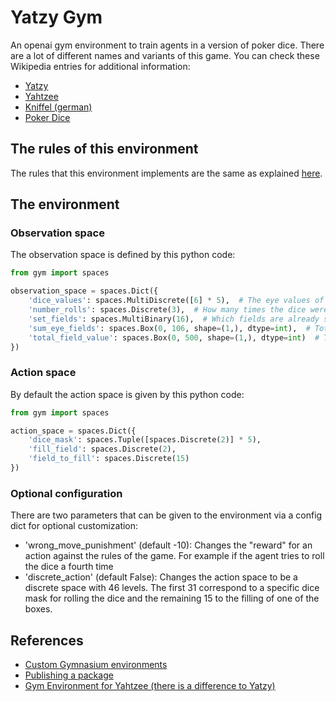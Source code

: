 # Yatzy Gym

An openai gym environment to train agents in a version of poker dice. There are a lot of different names and variants of
this game. You can check these Wikipedia entries for additional information:

- [Yatzy](https://en.wikipedia.org/wiki/Yatzy)
- [Yahtzee](https://en.wikipedia.org/wiki/Yahtzee)
- [Kniffel (german)](https://de.wikipedia.org/wiki/Kniffel)
- [Poker Dice](https://en.wikipedia.org/wiki/Poker_dice)

## The rules of this environment

The rules that this environment implements are the same as explained [here](https://en.wikipedia.org/wiki/Yatzy).

## The environment

### Observation space

The observation space is defined by this python code:

```python
from gym import spaces

observation_space = spaces.Dict({
    'dice_values': spaces.MultiDiscrete([6] * 5),  # The eye values of the current dice
    'number_rolls': spaces.Discrete(3),  # How many times the dice were rolled this turn
    'set_fields': spaces.MultiBinary(16),  # Which fields are already set
    'sum_eye_fields': spaces.Box(0, 106, shape=(1,), dtype=int),  # Total reward of the eye fields (excl. bonus)
    'total_field_value': spaces.Box(0, 500, shape=(1,), dtype=int)  # Total reward of all fields (incl. bonus)
})
```

### Action space

By default the action space is given by this python code:

```python
from gym import spaces

action_space = spaces.Dict({
    'dice_mask': spaces.Tuple([spaces.Discrete(2)] * 5),
    'fill_field': spaces.Discrete(2),
    'field_to_fill': spaces.Discrete(15)
})
```

### Optional configuration

There are two parameters that can be given to the environment via a config dict for optional customization:

- 'wrong_move_punishment' (default -10): Changes the "reward" for an action against the rules of the game. For example
  if the agent tries to roll the dice a fourth time
- 'discrete_action' (default False): Changes the action space to be a discrete space with 46 levels. The first 31
  correspond to a specific dice mask for rolling the dice and the remaining 15 to the filling of one of the boxes. 
  
## References
- [Custom Gymnasium environments](https://gymnasium.farama.org/tutorials/environment_creation/)
- [Publishing a package](https://realpython.com/pypi-publish-python-package/)
- [Gym Environment for Yahtzee (there is a difference to Yatzy)](https://github.com/villebro/gym-yahtzee)
